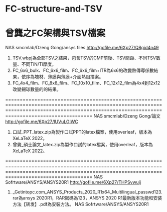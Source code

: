 # FC-structure-and-TSV
曾龔之FC架構與TSV檔案
================================================================================================================================================================================================
NAS smcmlab/Dzeng Gong/ansys files
http://gofile.me/6Xp27/Q8gid4n49

1. TSV.wbpj為全部TSV之結果，包含TSV的CMP前後、TSV間距、不同TSV數量、不同TiN/Ti厚度。
2. FC_6x6_bulk、FC_6x6_film、FC_6x6_film+ITR為6x6的改變熱傳導係數結果，依序為塊材、薄膜與薄膜+介面熱阻擋案。
3. FC_4x4_film、FC_8x8_film、FC_10x10_film、FC_12x12_film為4x4到12x12改變錫球數量的的結果。

================================================================================================================================================================================================
NAS smcmlab/Dzeng Gong/論文
http://gofile.me/6Xp27/lUVuLGIWC

1. 口試_PPT_latex.zip為製作口試PPT的latex檔案，使用overleaf，版本為XeLaTeX 2022。
2. 曾龔_碩士論文_latex.zip為製作口試的latex檔案，使用overleaf，版本為XeLaTeX 2022。

================================================================================================================================================================================================
NAS Sofrtware/ANSYS/ANSYS20R1
http://gofile.me/6Xp27/THPSvwuij

1. _Getintopc.com_ANSYS_Products_2020_R1x64_Multilingual_passwd123.rar為ansys 2020R1，RAR密碼為123，ANSYS 2020 R1最新版本功能和安装方法【转发】.pdf為安裝方法。
NAS Sofrtware/ANSYS/ANSYS20R1
